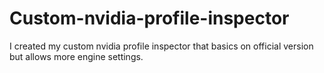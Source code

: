 # Custom-nvidia-profile-inspector
I created my custom nvidia profile inspector that basics on official version but allows more engine settings.
